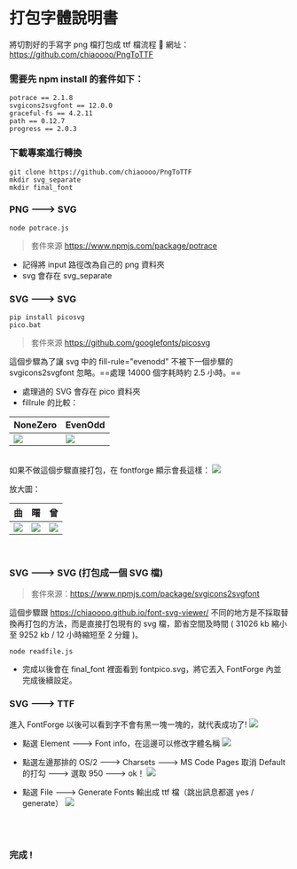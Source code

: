 # <font class="h2">**打包字體說明書**</font>

將切割好的手寫字 png 檔打包成 ttf 檔流程 :dog: 
網址：https://github.com/chiaoooo/PngToTTF


### 需要先 npm install 的套件如下：
``` 
potrace == 2.1.8
svgicons2svgfont == 12.0.0
graceful-fs == 4.2.11
path == 0.12.7
progress == 2.0.3
```


### 下載專案進行轉換

``` 
git clone https://github.com/chiaoooo/PngToTTF
mkdir svg_separate
mkdir final_font 
``` 




### PNG ---> SVG

``` 
node potrace.js
```

> 套件來源 https://www.npmjs.com/package/potrace

* 記得將 input 路徑改為自己的 png 資料夾
* svg 會存在 svg_separate

### SVG ---> SVG

``` 
pip install picosvg
pico.bat
``` 
> 套件來源 https://github.com/googlefonts/picosvg

這個步驟為了讓 svg 中的 fill-rule="evenodd" 不被下一個步驟的 svgicons2svgfont 忽略。==處理 14000 個字耗時約 2.5 小時。==

* 處理過的 SVG 會存在 pico 資料夾
* fillrule 的比較：

| NoneZero                                     | EvenOdd |
| --------------------------------------------- | -------- |
| ![](https://hackmd.io/_uploads/HySD7ASfa.png) | ![](https://hackmd.io/_uploads/rJU_mCSG6.png) |

<br>如果不做這個步驟直接打包，在 fontforge 顯示會長這樣：
![](https://hackmd.io/_uploads/HJwYN0rG6.png)

放大圖：


| 曲 | 曙 | 曾 |
| -------- | -------- | -------- |
| ![](https://hackmd.io/_uploads/S1GL40HMp.png)    | ![](https://hackmd.io/_uploads/ByWUBABfT.png)| ![](https://hackmd.io/_uploads/H16kBRrfa.png)    |

<br>

### SVG ---> SVG (打包成一個 SVG 檔)
> 套件來源：https://www.npmjs.com/package/svgicons2svgfont 

這個步驟跟 https://chiaoooo.github.io/font-svg-viewer/ 不同的地方是不採取替換再打包的方法，而是直接打包現有的 svg 檔，節省空間及時間 ( 31026 kb 縮小至 9252 kb / 12 小時縮短至 2 分鐘 )。
```
node readfile.js
```

* 完成以後會在 final_font 裡面看到 fontpico.svg，將它丟入 FontForge 內並完成後續設定。

### SVG ---> TTF
進入 FontForge 以後可以看到字不會有黑一塊一塊的，就代表成功了!
![](https://hackmd.io/_uploads/BJkrfeLGp.png)

* 點選 Element ---> Font info，在這邊可以修改字體名稱
![](https://hackmd.io/_uploads/SkC_aRHGp.png)

* 點選左邊那排的 OS/2 ---> Charsets ---> MS Code Pages 取消 Default 的打勾 ---> 選取 950 ---> ok！
![](https://hackmd.io/_uploads/SygB0CHGa.png)

* 點選 File ---> Generate Fonts 輸出成 ttf 檔（跳出訊息都選 yes / generate）
![](https://hackmd.io/_uploads/rJMZJJLGp.png)

<br><br>
### 完成 !

